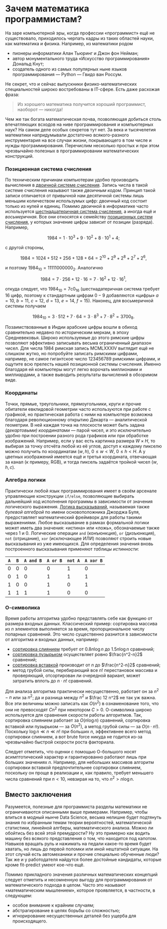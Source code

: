 # Зачем математика программистам?

На заре компьютерной эры, когда профессии «программист» ещё не существовало, приходилось черпать кадры из таких областей науки, как математика и физика. Например, из математики родом
* пионеры информатики Алан Тьюринг и Джон фон Нейман;
* автор монументального труда «Искусство программирования» Дональд Кнут;
* создатель одного из самых популярных ныне языков программирования — Python — Гвидо ван Россум.

Не секрет, что и сейчас выпускники физико-математических специальностей широко востребованы в IT-сфере. Есть даже расхожая фраза:
> Из хорошего математика получится хороший программист, наоборот — никогда!

Чем же так богата математическая почва, позволяющая добиться столь впечатляющих всходов на ниве программирования и компьютерных наук? На самом деле особых секретов тут нет. За века и тысячелетия математики напридумывали достаточно всякого-разного инструментария на все случаи жизни, покрывающего в том числе и нужды программирования. Перечислим несколько простых и при этом чрезвычайно полезных в программировании математических конструкций.

### Позиционная система счисления

По техническим причинам компьютерам удобно производить вычисления в [двоичной системе счисления](https://ru.wikipedia.org/wiki/%D0%94%D0%B2%D0%BE%D0%B8%D1%87%D0%BD%D0%B0%D1%8F_%D1%81%D0%B8%D1%81%D1%82%D0%B5%D0%BC%D0%B0_%D1%81%D1%87%D0%B8%D1%81%D0%BB%D0%B5%D0%BD%D0%B8%D1%8F). Запись числа в такой системе счисления называют также *двоичным кодом*. Принцип такой записи отличается от привычной нам десятичной системы лишь меньшим количеством использумых цифр: двоичный код состоит только из нулей и единиц. Помимо двоичной в информатике часто используется [шестнадцатеричная система счисления](https://ru.wikipedia.org/wiki/%D0%A8%D0%B5%D1%81%D1%82%D0%BD%D0%B0%D0%B4%D1%86%D0%B0%D1%82%D0%B5%D1%80%D0%B8%D1%87%D0%BD%D0%B0%D1%8F_%D1%81%D0%B8%D1%81%D1%82%D0%B5%D0%BC%D0%B0_%D1%81%D1%87%D0%B8%D1%81%D0%BB%D0%B5%D0%BD%D0%B8%D1%8F), а иногда ещё и *восьмеричная*. Все они относятся к семейству [позиционных систем счисления](https://ru.wikipedia.org/wiki/%D0%9F%D0%BE%D0%B7%D0%B8%D1%86%D0%B8%D0%BE%D0%BD%D0%BD%D0%B0%D1%8F_%D1%81%D0%B8%D1%81%D1%82%D0%B5%D0%BC%D0%B0_%D1%81%D1%87%D0%B8%D1%81%D0%BB%D0%B5%D0%BD%D0%B8%D1%8F), у которых значение цифры зависит от позиции (разряда). Например,

$$
  1984 = 1\cdot 10^3 + 9\cdot 10^2 + 8\cdot 10^1 + 4;
$$

с другой стороны,

$$
1984 = 1024 + 512 + 256 + 128 + 64 = 2^{10} +2^9 + 2^8+2^7+2^6,
$$

и поэтому $1984_{10} = 11111000000_2$. Аналогично

$$
1984 = 7\cdot 256 + 12\cdot 16 = 7\cdot 16^2 + 12 \cdot 16^1,
$$

откуда следует, что $1984_{10} = 7\mathrm c0_{16}$ (шестнадатеричная система требует $16$ цифр, поэтому к стандартным цифрам $0-9$ добавляются «цифры» $a=10$, $b=11$, $c=12$, $d=13$, $e=14$, $f=15$). Наконец, для восьмеричной системы получаем

$$
  1984_{10} = 3\cdot 512 + 7\cdot 64 = 3\cdot 8^3 + 7 \cdot 8^2 = 3700_8.
$$

Позаимствованные в Индии арабские цифры вошли в обиход сравнительно недавно по историческим меркам, в эпоху Средневековья. Широко используемые до этого римские цифры позволяют эффективно записывать весьма ограниченный диапазон чисел. Для числа $1984$ римская запись MCMLXXXIV выглядит ещё не слишком жутко, но попробуйте записать римскими цифрами, например, не самое гигантское число $123456789$ римскими цифрами, и ощутите всю прелесть нашей позиционной системы счисления. Именно благодаря ей компьютеры могут легко ворочать миллионами и миллиардами, а также выводить результаты вычислений в обозримом виде.

### Координаты

Точки, прямые, треугольники, прямоугольники, круги и прочие обитатели евклидовой геометрии часто используются при работе с графикой, но
практическая работа с ними на компьютере возможна благодаря революционному открытию Декарта — аналитической геометрии. В ней каждая точка на плоскости может быть задана *(декартовыми) координатами* — парой чисел, и это исключительно удобно при построении разного рода графиков или при обработке изображений. Например, если у вас есть картинка размера $W\times H$, то выбирая за точку отсчёта любой из её углов, доступ к каждому пикселю можно получить по координатам $(w, h)$, $0\leqslant w < W$, $0 \leqslant h < H$. А у цветных изображений имеется ещё и третья координата, отвечающая за канал (к примеру, RGB), и тогда пиксель задаётся тройкой чисел $(w, h, c)$.

### Алгебра логики

Практически любой язык программирования имеет в своём арсенале управляющие конструкции `if/else`, позволяющие выбирать дальнейший ход исполнения
программы в зависимости от значения логического выражения. [Логика высказываний](https://ru.wikipedia.org/wiki/%D0%90%D0%BB%D0%B3%D0%B5%D0%B1%D1%80%D0%B0_%D0%BB%D0%BE%D0%B3%D0%B8%D0%BA%D0%B8), называемая также *булевой алгеброй* по имени основоположника Джорджа Буля, предоставляет математический фреймворк для работы такими выражениями. Любое высказывание в рамках формальной логики может иметь два значения: «истина» или «ложь», обозначаемые также через $1$ и $0$. Логические операции `and` (конъюнкция), `or` (дизъюнкция), `not` (отрицание), `xor` (исключающее ИЛИ) позволяют строить новые высказывания из уже имеющихся. Для определения значения вновь построенного высказывания применяют *таблицы истинности*:

| `A`    | `B`     | `A and B` | `A or B` | `not A` | `A xor B` |
|--------| ------- | --------- | -------- | ------- | --------- |
| $0$    | $0$     | $0$       | $0$      | $1$     | $0$       |
| $0$    | $1$     | $0$       | $1$      | $1$     | $1$       |
| $1$    | $0$     | $0$       | $1$      | $0$     | $1$       |
| $1$    | $1$     | $1$       | $1$      | $0$     | $0$       |

### О-символика

Время работы алгоритма удобно представлять себе как функцию от размера входных данных. Классический пример: сортировка массива из $n$ элементов выполняется за время, пропорциональное числу попарных сравнений. Это число существенно разнится в зависимости от алгоритма и входных данных, например:
* [сортировка слиянием](https://ru.wikipedia.org/wiki/%D0%A1%D0%BE%D1%80%D1%82%D0%B8%D1%80%D0%BE%D0%B2%D0%BA%D0%B0_%D1%81%D0%BB%D0%B8%D1%8F%D0%BD%D0%B8%D0%B5%D0%BC) требует от $0.8n\log n$ до $1.5n\log n$ сравнений;
* [сортировка пузырьком](https://ru.wikipedia.org/wiki/%D0%A1%D0%BE%D1%80%D1%82%D0%B8%D1%80%D0%BE%D0%B2%D0%BA%D0%B0_%D0%BF%D1%83%D0%B7%D1%8B%D1%80%D1%8C%D0%BA%D0%BE%D0%BC) осуществляет ровно $\frac{n^2-n}2$ сравнений;
* [сортировка вставкой](https://ru.wikipedia.org/wiki/%D0%A1%D0%BE%D1%80%D1%82%D0%B8%D1%80%D0%BE%D0%B2%D0%BA%D0%B0_%D0%B2%D1%81%D1%82%D0%B0%D0%B2%D0%BA%D0%B0%D0%BC%D0%B8) производит от $n$ до $\frac{n^2-n}2$ сравнений;
* метод грубой силы, перебирающий все $n!$ перестановок массива и проверяющий, отсортирован ли очередной вариант, может затратить вплоть до $n\cdot n!$ сравнений.

Для анализа алгоритма практически несущественно, работает он за $n^2-n$ или за $n^2$; да и разница между $n^2$ и $\frac 12 n^2$ не так уж важна. Все эти величины можно записать как $O(n^2)$ в ознаменование того, что они не превосходят $Cn^2$ при некотором $C > 0$. О-символика широко используется для сравнения скорости работы алгоритмов. Так, сортировка слиянием работает за $O(n \log n)$ сравнений, сортировка вставкой или пузырьком — за $O(n^2)$, а метод грубой силы — за $O(n\cdot n!)$. Поскольку $\log n \ll n \ll n!$ при больших $n$, эффективнее всего метод сортировки слиянием, а вот brute force никуда не годится из-за чрезвычайно быстрой скорости роста факториала.

Следует отметить, что оценки с помощью О-большого носят асимптотический характер и гарантированно работают лишь при больших значениях $n$.
Например, для небольших массивов алгоритм сортировки вставкой предпочтительнее сортировки слиянием, поскольку он проще в реализации и, как правило, требует меньшего числа сравнений при $n < 10$, невзирая на то, что $n^2 > n\log n$.

## Вместо заключения

Разумеется, полезные для программиста разделы математики не ограничиваются описанными выше примерами. Например, чтобы влиться в модный нынче Data Science, весьма нелишне будет подтянуть знания по избранным темам теории вероятностей, математической статистики, линейной алгберы, математического анализа. Можно ли обойтись без всей этой премудрости? Ну это примерно как водить машину без всякого представления о том, что находится под капотом. Навыков вращать руль и нажимать на педали какое-то время будет хватать, но лишь до первой поломки или иной нештатной ситуации. На этот случай есть автомеханики и прочие специально обученные люди? Так же и у работодателя найдутся более достойные кандидаты, которые кроме fit-predict умеют кое-что ещё.

Помимо прикладного значения различных математических концепций следует отметить и несомненную выгоду для программирования от математического подхода в целом. Часто это называют «математическим мышлением», которое проявляется, в частности, в следующем:
* особое внимание к крайним случаям;
* абстрагирование в целях борьбы со сложностью;
* игнорирование несущественных деталей без ущерба для происходящего.
